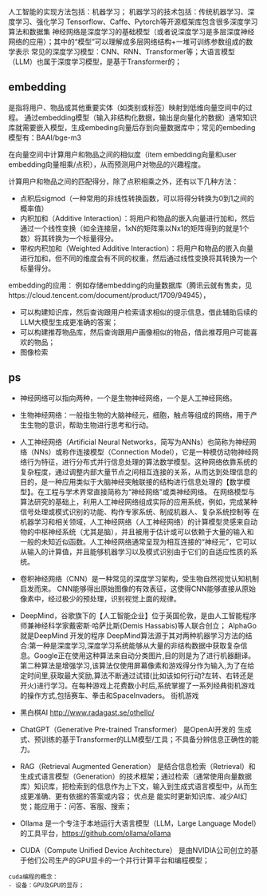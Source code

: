 人工智能的实现方法包括：机器学习；
机器学习的技术包括：传统机器学习、深度学习、强化学习
Tensorflow、Caffe、Pytorch等开源框架库包含很多深度学习算法和数据集
神经网络是深度学习的基础模型（或者说深度学习是多层深度神经网络的应用）；其中的“模型”可以理解成多层网络结构+一堆可训练参数组成的数学表示
常见的深度学习模型：CNN、RNN、Transformer等；大语言模型（LLM）也属于深度学习模型，是基于Transformer的；


## embedding
是指将用户、物品或其他重要实体（如类别或标签）映射到低维向量空间中的过程。
通过embedding模型（输入非结构化数据，输出是向量化的数据）通常知识库就需要嵌入模型，生成embeding向量后存到向量数据库中；常见的embeding模型有：BAAI/bge-m3

在向量空间中计算用户和物品之间的相似度（item embedding向量和user embedding向量相乘/点积），从而预测用户对物品的兴趣程度。

计算用户和物品之间的匹配得分，除了点积相乘之外，还有以下几种方法：
- 点积后sigmod（一种常用的非线性转换函数，可以将得分转换为0到1之间的概率值）
- 内积加和（Additive Interaction）：将用户和物品的嵌入向量进行加和，然后通过一个线性变换（如全连接层，1xN的矩阵乘以Nx1的矩阵得到的就是1个数）将其转换为一个标量得分。
- 带权内积加和（Weighted Additive Interaction）：将用户和物品的嵌入向量进行加和，但不同的维度会有不同的权重，然后通过线性变换将其转换为一个标量得分。

embedding的应用：
例如存储embedding的向量数据库（腾讯云就有售卖，见https://cloud.tencent.com/document/product/1709/94945），
- 可以构建知识库，然后查询跟用户检索请求相似的提示信息，借此辅助后续的LLM大模型生成更准确的答案；
- 可以构建推荐物品库，然后查询跟用户画像相似的物品，借此推荐用户可能喜欢的物品；
- 图像检索


## ps
- 神经网络可以指向两种，一个是生物神经网络，一个是人工神经网络。
- 生物神经网络：一般指生物的大脑神经元，细胞，触点等组成的网络，用于产生生物的意识，帮助生物进行思考和行动。
- 人工神经网络（Artificial Neural Networks，简写为ANNs）也简称为神经网络（NNs）或称作连接模型（Connection Model），它是一种模仿动物神经网络行为特征，进行分布式并行信息处理的算法数学模型。这种网络依靠系统的复杂程度，通过调整内部大量节点之间相互连接的关系，从而达到处理信息的目的，是一种应用类似于大脑神经突触联接的结构进行信息处理的【数学模型】。在工程与学术界常直接简称为“神经网络”或类神经网络。
在网络模型与算法研究的基础上，利用人工神经网络组成实际的应用系统，例如，完成某种信号处理或模式识别的功能、构作专家系统、制成机器人、复杂系统控制等
在机器学习和相关领域，人工神经网络（人工神经网络）的计算模型灵感来自动物的中枢神经系统（尤其是脑），并且被用于估计或可以依赖于大量的输入和一般的未知近似函数。人工神经网络通常呈现为相互连接的“神经元”，它可以从输入的计算值，并且能够机器学习以及模式识别由于它们的自适应性质的系统。


- 卷积神经网络（CNN）是一种常见的深度学习架构，受生物自然视觉认知机制启发而来。
CNN能够得出原始图像的有效表征，这使得CNN能够直接从原始像素中，经过极少的预处理，识别视觉上面的规律。


- DeepMind，谷歌旗下的【人工智能企业】位于英国伦敦，是由人工智能程序师兼神经科学家戴密斯·哈萨比斯(Demis Hassabis)等人联合创立；
AlphaGo就是DeepMind 开发的程序
DeepMind算法源于其对两种机器学习方法的结合:第一种是深度学习,深度学习系统能够从大量的非结构数据中获取复杂信息。Google正在使用这种算法来自动分类图片,目的则是为了进行机器翻译。第二种算法是增强学习,该算法仅使用屏幕像素和游戏得分作为输入,为了在给定时间里,获取最大奖励,算法不断通过试错(比如该如何行动?左转、右转还是开火)进行学习。在每种游戏上花费数小时后,系统掌握了一系列经典街机游戏的操作方式,包括赛车、拳击和SpaceInvaders。
街机游戏

- 黑白棋AI http://www.radagast.se/othello/

- ChatGPT（Generative Pre-trained Transformer）
是OpenAI开发的 生成式、预训练的基于Transformer的LLM模型/工具；不具备分辨信息正确性的能力。


- RAG（Retrieval Augmented Generation）
是结合信息检索（Retrieval）和生成式语言模型（Generation）的技术框架；通过检索（通常使用向量数据库）知识库，把检索到的信息作为上下文，输入到生成式语言模型中，从而生成更准确、更有依据的答案或内容；
优点是 能实时更新知识库、减少AI幻觉；能应用于：问答、客服、搜索；

- Ollama
是一个专注于本地运行大语言模型（LLM，Large Language Model）的工具平台，https://github.com/ollama/ollama
- CUDA（Compute Unified Device Architecture）
是由NVIDIA公司创立的基于他们公司生产的GPU显卡的一个并行计算平台和编程模型；

```
cuda编程的概念：
- 设备：GPU及GPU的显存；
```